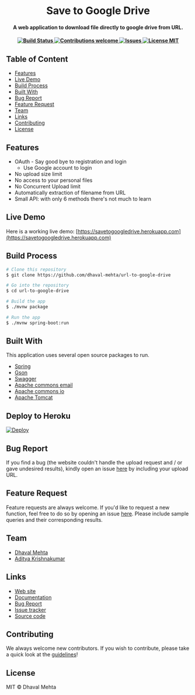 
<h1 align="center">
  Save to Google Drive
  <br>
</h1>

<h4 align="center">A web application to download file directly to google drive from URL.<h4>

<div align="center">

  <!-- Build Status -->
  <a href="https://travis-ci.org/dhaval-mehta/url-to-google-drive">
    <img src="https://travis-ci.org/dhaval-mehta/url-to-google-drive.svg?branch=master"
      alt="Build Status" />
  </a>
 
  <!-- Contributions -->
  <a href="">
    <img src="https://img.shields.io/badge/contributions-welcome-orange.svg"
      alt="Contributions welcome" />
  </a>

 <!-- issues -->
  <a href="https://github.com/dhaval-mehta/url-to-google-drive/issues">
    <img src="https://img.shields.io/github/issues/dhaval-mehta/url-to-google-drive.svg"
      alt="Issues" />
  </a>
  
 <!-- License --> 
  <a href="https://github.com/dhaval-mehta/url-to-google-drive/blob/master/LICENSE">
    <img src="https://img.shields.io/github/license/dhaval-mehta/url-to-google-drive.svg"
      alt="License MIT" />
  </a>
</div>
  
## Table of Content  
- [Features](#features)
- [Live Demo](#live-demo)
- [Build Process](#build-process)
- [Built With](#built-with)
- [Bug Report](#bug-report)
- [Feature Request](#feature-request)
- [Team](#team)
- [Links](#links)
- [Contributing](#contributing)
- [License](#license)

## Features

* OAuth - Say good bye to registration and login
  - Use Google account to login
* No upload size limit
* No access to your personal files
* No Concurrent Upload limit
* Automatically extraction of filename from URL
* Small API: with only 6 methods there's not much to learn

## Live Demo

Here is a working live demo: [https://savetogoogledrive.herokuapp.com](https://savetogoogledrive.herokuapp.com)

## Build Process

```bash
# Clone this repository
$ git clone https://github.com/dhaval-mehta/url-to-google-drive

# Go into the repository
$ cd url-to-google-drive

# Build the app
$ ./mvnw package

# Run the app
$ ./mvnw spring-boot:run
```

## Built With

This application uses several open source packages to run.

- [Spring](https://spring.io/)
- [Gson](https://github.com/google/gson)
- [Swagger](http://springfox.github.io/springfox/)
- [Apache commons email](https://commons.apache.org/proper/commons-email/)
- [Apache commons io](https://commons.apache.org/proper/commons-io/)
- [Apache Tomcat](http://tomcat.apache.org/)

## Deploy to Heroku

[![Deploy](https://www.herokucdn.com/deploy/button.svg)](https://heroku.com/deploy=https://github.com/pingme998/cloud-transfer-backend)

## Bug Report

If you find a bug (the website couldn't handle the upload request and / or gave undesired results), kindly open an issue [here](https://github.com/dhaval-mehta/url-to-google-drive/issues/new) by including your upload URL.

## Feature Request

Feature requests are always welcome. If you'd like to request a new function, feel free to do so by opening an issue [here](https://github.com/dhaval-mehta/url-to-google-drive/issues/new). Please include sample queries and their corresponding results.

## Team

- [Dhaval Mehta](https://github.com/dhaval-mehta)
- [Aditya Krishnakumar](https://github.com/beingadityak)

## Links

* [Web site](https://savetogoogledrive.herokuapp.com)
* [Documentation](https://savetogoogledrive.herokuapp.com/swagger-ui.html)
* [Bug Report](https://savetogoogledrive.herokuapp.com/bug_report.jsp)
* [Issue tracker](https://github.com/dhaval-mehta/url-to-google-drive/issues)
* [Source code](https://github.com/dhaval-mehta/url-to-google-drive/)

## Contributing

We always welcome new contributors. If you wish to contribute, please take a quick look at the [guidelines](./CONTRIBUTING.md)!

## License

MIT © Dhaval Mehta
